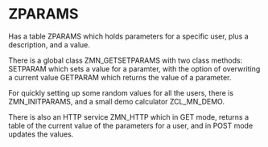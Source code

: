 # ZPARAMS

Has a table ZPARAMS which holds parameters for a specific user, plus a description, and a value.

There is a global class ZMN_GETSETPARAMS with two class methods:
SETPARAM which sets a value for a paramter, with the option of overwriting a current value
GETPARAM which returns the value of a parameter.

For quickly setting up some random values for all the users, there is ZMN_INITPARAMS, and a small demo calculator ZCL_MN_DEMO.

There is also an HTTP service ZMN_HTTP which in GET mode, returns a table of the current value of the parameters for a user, 
and in POST mode updates the values.
